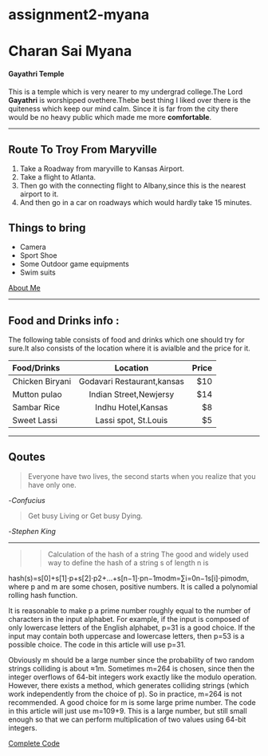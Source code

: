 # assignment2-myana

# Charan Sai Myana

#### Gayathri Temple

This is a temple which is very nearer to my undergrad college.The Lord **Gayathri** is worshipped ovethere.Thebe best thing I liked over there is the quiteness which keep our mind calm. Since it is far from the city there would be no heavy public which made me more **comfortable**.


***

## Route To Troy From Maryville

1. Take a Roadway from maryville to Kansas Airport.
2. Take a flight to Atlanta.
3. Then go with the connecting flight to Albany,since this is the nearest airport to it.
4. And then go in a car on roadways which would hardly take 15 minutes.

## Things to bring

- Camera
- Sport Shoe
- Some Outdoor game equipments
- Swim suits


[About Me](/AboutMe.md)

***

 ## Food and Drinks info :

The following table consists of food and drinks which one should try for sure.It also consists of the location where it is avialble and the price for it.

| Food/Drinks      | Location                      | Price         |
| :---             |    :----:                     |          ---: |
| Chicken Biryani  | Godavari Restaurant,kansas    | $10           |
| Mutton pulao     | Indian Street,Newjersy        | $14           |
| Sambar Rice      | Indhu Hotel,Kansas            | $8            |
| Sweet Lassi      | Lassi spot, St.Louis          | $5            |


***

## Qoutes

> Everyone have two lives, the second starts when you realize that you have only one.

 -*Confucius*


> Get busy Living or Get busy Dying.

 -*Stephen King*

 ***

 >> Calculation of the hash of a string
        The good and widely used way to define the hash of a string s of length n is

hash(s)=s[0]+s[1]⋅p+s[2]⋅p2+...+s[n−1]⋅pn−1modm=∑i=0n−1s[i]⋅pimodm,
where p and m are some chosen, positive numbers. It is called a polynomial rolling hash function.

It is reasonable to make p a prime number roughly equal to the number of characters in the input alphabet. For example, if the input is composed of only lowercase letters of the English alphabet, p=31 is a good choice. If the input may contain both uppercase and lowercase letters, then p=53 is a possible choice. The code in this article will use p=31.

Obviously m should be a large number since the probability of two random strings colliding is about ≈1m. Sometimes m=264 is chosen, since then the integer overflows of 64-bit integers work exactly like the modulo operation. However, there exists a method, which generates colliding strings (which work independently from the choice of p). So in practice, m=264 is not recommended. A good choice for m is some large prime number. The code in this article will just use m=109+9. This is a large number, but still small enough so that we can perform multiplication of two values using 64-bit integers.


[Complete Code](https://cp-algorithms.com/string/string-hashing.html)










